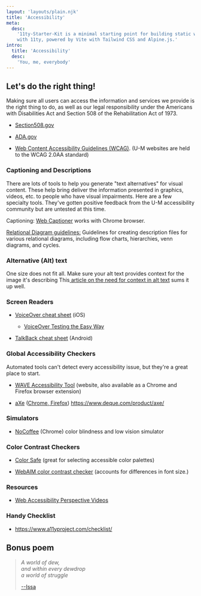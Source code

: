 ```yaml
---
layout: 'layouts/plain.njk'
title: 'Accessibility'
meta:
  desc:
    '11ty-Starter-Kit is a minimal starting point for building static websites
    with 11ty, powered by Vite with Tailwind CSS and Alpine.js.'
intro:
  title: 'Accessibility'
  desc:
    'You, me, everybody'
---
```


## Let's do the right thing!

Making sure all users can access the information and services we provide is the right thing to do, as well as our legal responsibility under the Americans with Disabilities Act and Section 508 of the Rehabilitation Act of 1973.

-   [Section508.gov](https://www.section508.gov/)

-   [ADA.gov](https://www.ada.gov/)

-   [Web Content Accessibility Guidelines (WCAG)](https://www.w3.org/TR/2008/REC-WCAG20-20081211/). (U-M websites are held to the WCAG 2.0AA standard)

### Captioning and Descriptions

There are lots of tools to help you generate "text alternatives" for visual content. These help bring deliver the information presented in graphics, videos, etc. to people who have visual impairments. Here are a few specialty tools. They've gotten positive feedback from the U-M accessibility community but are untested at this time.

Captioning: [Web Captioner](https://webcaptioner.com) works with Chrome browser.

[Relational Diagram guidelines:](http://diagramcenter.org/specific-guidelines-d.html#44) Guidelines for creating description files for various relational diagrams, including flow charts, hierarchies, venn diagrams, and cycles.

### Alternative (Alt) text

One size does not fit all. Make sure your alt text provides context for the image it's describing This[  article on the need for context in alt text](https://uxdesign.cc/context-is-the-most-critical-aspect-of-alt-text-everyone-seems-to-miss-e18803a79212) sums it up well.

### Screen Readers

-   [VoiceOver cheat sheet](http://pauljadam.com/demos/iosvocheatsheet.html) (iOS)
    -   [VoiceOver Testing the Easy Way](https://cloudfour.com/thinks/mac-voiceover-testing-the-simple-way/)

-   [TalkBack cheat sheet](http://pauljadam.com/demos/talkbackcheatsheet.html) (Android)

### Global Accessibility Checkers

Automated tools can't detect every accessibility issue, but they're a great place to start.

-   [WAVE Accessibility Tool](http://wave.webaim.org/) (website, also available as a Chrome and Firefox browser extension)

-   [aXe](https://www.deque.com/product/axe/) ([Chrome](https://chrome.google.com/webstore/detail/axe/lhdoppojpmngadmnindnejefpokejbdd?utm_campaign=aXe%20The%20Accessibility%20Engine&utm_content=aXe%20for%20Chrome&utm_medium=Hyperlink&utm_source=Website),[  Firefox](https://addons.mozilla.org/en-us/firefox/addon/axe-devtools/?src=search&utm_campaign=aXe%20The%20Accessibility%20Engine&utm_content=aXe%20for%20Firefox&utm_medium=Hyperlink&utm_source=Website)) https://www.deque.com/product/axe/

### Simulators

-   [NoCoffee](https://accessgarage.wordpress.com/2013/02/09/458/) (Chrome) color blindness and low vision simulator

### Color Contrast Checkers

-   [Color Safe](http://colorsafe.co/) (great for selecting accessible color palettes)

-   [WebAIM color contrast checker](https://webaim.org/resources/contrastchecker/) (accounts for differences in font size.)

### Resources

-   [Web Accessibility Perspective Videos](https://www.w3.org/WAI/perspective-videos/)

### Handy Checklist

-   <https://www.a11yproject.com/checklist/>


## Bonus poem
> *A world of dew, <br>
> and within every dewdrop <br>
> a world of struggle*
>
> [--Issa](https://www.lionsroar.com/about-a-poem/)